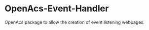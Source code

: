 OpenAcs-Event-Handler
=====================

OpenAcs package to allow the creation of event listening webpages.